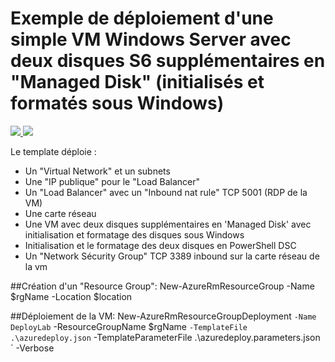 # Exemple de déploiement d'une simple VM Windows Server avec deux disques S6 supplémentaires en "Managed Disk" (initialisés et formatés sous Windows)

<a href="https://portal.azure.com/#create/Microsoft.Template/uri/https%3A%2F%2Fraw.githubusercontent.com%2FPierre-Chesne%2Fazure%2Fmaster%2Fazure-quickstart-templates%2F101-vm-simple-managed-disks-2-data%2Fazuredeploy.json" target="_blank">
    <img src="http://azuredeploy.net/deploybutton.png"/>
</a>
<a href="http://armviz.io/#/?load=https%3A%2F%2Fraw.githubusercontent.com%2FPierre-Chesne%2Fazure%2Fmaster%2Fazure-quickstart-templates%2F101-vm-simple-managed-disks-2-data%2Fazuredeploy.json" target="_blank">
    <img src="http://armviz.io/visualizebutton.png"/>
</a>



Le template déploie :
- Un "Virtual Network" et un subnets
- Une "IP publique" pour le "Load Balancer"
- Un "Load Balancer" avec un "Inbound nat rule" TCP 5001 (RDP de la VM)
- Une carte réseau
- Une VM avec deux disques supplémentaires en 'Managed Disk' avec initialisation et formatage des disques sous Windows
- Initialisation et le formatage des deux disques en PowerShell DSC
- Un "Network Sécurity Group" TCP 3389 inbound sur la carte réseau de la vm



##Création d'un "Resource Group":
New-AzureRmResourceGroup -Name $rgName -Location $location 


##Déploiement de la VM:
New-AzureRmResourceGroupDeployment `
-Name DeployLab `
-ResourceGroupName $rgName `
-TemplateFile .\azuredeploy.json `
-TemplateParameterFile .\azuredeploy.parameters.json `
-Verbose

